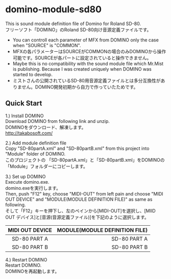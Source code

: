 # domino-module-sd80
This is sound module definition file of Domino for Roland SD-80.  
フリーソフト「DOMINO」のRoland SD-80向け音源定義ファイルです。

* You can controll each parameter of MFX from DOMINO only the case when "SOURCE" is "COMMON".
* MFXの各パラメーターはSOURCEがCOMMONの場合のみDOMINOから操作可能です。SOURCEが各パートに設定されていると操作できません。
* Maybe this is no compatibility with the sound module file which Mr.Mist is publishing. Because I was created uniquely when DOMINO was started to develop.
* ミストさんの公開されているSD-80用音源定義ファイルとは多分互換性がありません。DOMINO開発初期から自力で作っていたためです。

## Quick Start
1.) Install DOMINO  
Download DOMINO from following link and unzip.  
DOMINOをダウンロード、解凍します。  
http://takabosoft.com/  

2.) Add module definition file  
Copy "SD-80partA.xml" and "SD-80partB.xml" from this project into "Module" folder of DOMINO.  
このプロジェクトの 「SD-80partA.xml」と「SD-80partB.xml」をDOMINOの「Module」フォルダーにコピーします。  

3.) Set up DOMINO  
Execute domino.exe.  
domino.exeを実行します。  
Then, push "F12" key, choose "MIDI-OUT" from left pain and choose "MIDI OUT DEVICE" and "MODULE(MODULE DEFINITION FILE)" as same as following.  
そして「F12」キーを押下し、左のペインから[MIDI-OUT]を選択し、[MIID OUT デバイス]と[音源(音源定義ファイル)]を下記のように選択します。  

| MIDI OUT DEVICE | MODULE(MODULE DEFINITION FILE) |
|:---------------:| ------------------------------:|
| SD-80 PART A    | SD-80 PART A                   |
| SD-80 PART B    | SD-80 PART B                   |

4.) Restart DOMINO  
Restart DOMINO.  
DOMINOを再起動します。  
